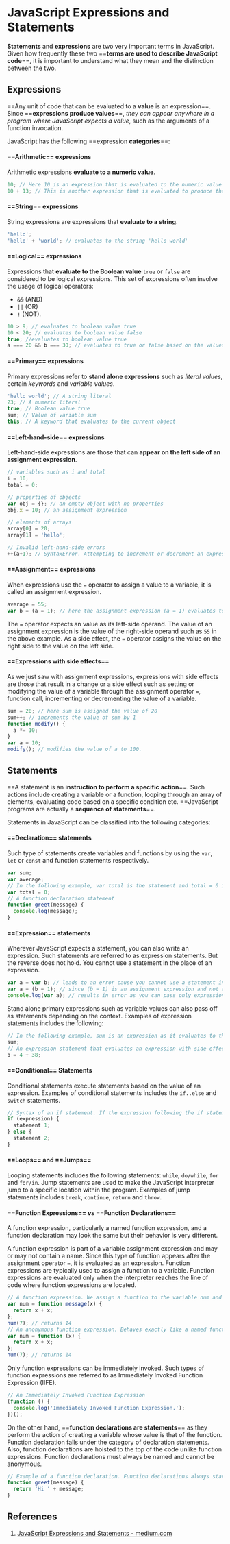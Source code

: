 # JavaScript Expressions and Statements

**Statements** and **expressions** are two very important terms in JavaScript. Given how frequently these two ==**terms are used to describe JavaScript code**==, it is important to understand what they mean and the distinction between the two.

## Expressions

==Any unit of code that can be evaluated to a **value** is an expression==. Since ==**expressions produce values**==, _they can appear anywhere in a program where JavaScript expects a value_, such as the arguments of a function invocation. 

JavaScript has the following ==expression **categories**==:

#### ==Arithmetic== expressions

Arithmetic expressions **evaluate to a numeric value**.

```js
10; // Here 10 is an expression that is evaluated to the numeric value 10 by the JS interpreter
10 + 13; // This is another expression that is evaluated to produce the numeric value 23
```

#### ==String== expressions

String expressions are expressions that **evaluate to a string**.

```js
'hello';
'hello' + 'world'; // evaluates to the string 'hello world'
```

#### ==Logical== expressions

Expressions that **evaluate to the Boolean value** ```true``` or ```false``` are considered to be logical expressions. This set of expressions often involve the usage of logical operators:

- `&&` (AND)
- `||` (OR)
-  `!` (NOT).

```js
10 > 9; // evaluates to boolean value true
10 < 20; // evaluates to boolean value false
true; //evaluates to boolean value true
a === 20 && b === 30; // evaluates to true or false based on the values of a and b
```

#### ==Primary== expressions

Primary expressions refer to **stand alone expressions** such as _literal values_, certain _keywords_ and _variable values_.

```js
'hello world'; // A string literal
23; // A numeric literal
true; // Boolean value true
sum; // Value of variable sum
this; // A keyword that evaluates to the current object
```

#### ==Left-hand-side== expressions

Left-hand-side expressions are those that can **appear on the left side of an assignment expression**.

```js
// variables such as i and total
i = 10;
total = 0;

// properties of objects
var obj = {}; // an empty object with no properties
obj.x = 10; // an assignment expression

// elements of arrays
array[0] = 20;
array[1] = 'hello';

// Invalid left-hand-side errors
++(a+1); // SyntaxError. Attempting to increment or decrement an expression that is not an lvalue will lead to errors.
```

#### ==Assignment== expressions

When expressions use the `=` operator to assign a value to a variable, it is called an assignment expression.

```js
average = 55;
var b = (a = 1); // here the assignment expression (a = 1) evaluates to a value that is assigned to the variable b. b = (a = 1) is another assignment expression. var is not part of the expression.
```

The `=` operator expects an value as its left-side operand. The value of an assignment expression is the value of the right-side operand such as `55` in the above example. As a side effect, the `=` operator assigns the value on the right side to the value on the left side.

#### ==Expressions with side effects==

As we just saw with assignment expressions, expressions with side effects are those that result in a change or a side effect such as setting or modifying the value of a variable through the assignment operator `=`, function call, incrementing or decrementing the value of a variable.

```js
sum = 20; // here sum is assigned the value of 20
sum++; // increments the value of sum by 1
function modify() {
  a *= 10;
}
var a = 10;
modify(); // modifies the value of a to 100.
```

## Statements

==A statement is an **instruction to perform a specific action**==. Such actions include creating a variable or a function, looping through an array of elements, evaluating code based on a specific condition etc. ==JavaScript programs are actually a **sequence of statements**==.

Statements in JavaScript can be classified into the following categories:

#### ==Declaration== statements

Such type of statements create variables and functions by using the `var`, `let` or `const` and function statements respectively.

```js
var sum;
var average;
// In the following example, var total is the statement and total = 0 is an assignment expression
var total = 0;
// A function declaration statement
function greet(message) {
  console.log(message);
}
```

#### ==Expression== statements

Wherever JavaScript expects a statement, you can also write an expression. Such statements are referred to as expression statements. But the reverse does not hold. You cannot use a statement in the place of an expression.

```js
var a = var b; // leads to an error cause you cannot use a statement in the place of an expression
var a = (b = 1); // since (b = 1) is an assignment expression and not a statement, this is a perfectly acceptable line of code
console.log(var a); // results in error as you can pass only expressions as a function argument
```

Stand alone primary expressions such as variable values can also pass off as statements depending on the context. Examples of expression statements includes the following:

```js
// In the following example, sum is an expression as it evaluates to the value held by sum but it can also pass off as a valid statement.
sum;
// An expression statement that evaluates an expression with side effects
b = 4 + 38;
```

#### ==Conditional== Statements

Conditional statements execute statements based on the value of an expression. Examples of conditional statements includes the `if..else` and `switch` statements.

```js
// Syntax of an if statement. If the expression following the if statement evaluates to a truthy value, statement 1 is executed else statement 2 is executed.
if (expression) {
  statement 1;
} else {
  statement 2; 
}
```

#### ==Loops== and ==Jumps==

Looping statements includes the following statements: `while`, `do/while`, `for` and `for/in`. Jump statements are used to make the JavaScript interpreter jump to a specific location within the program. Examples of jump statements includes `break`, `continue`, `return` and `throw`.

#### ==Function Expressions== _vs_ ==Function Declarations==

A function expression, particularly a named function expression, and a function declaration may look the same but their behavior is very different.

A function expression is part of a variable assignment expression and may or may not contain a name. Since this type of function appears after the assignment operator `=`, it is evaluated as an expression. Function expressions are typically used to assign a function to a variable. Function expressions are evaluated only when the interpreter reaches the line of code where function expressions are located.

```js
// A function expression. We assign a function to the variable num and use it to call the function.
var num = function message(x) {
  return x + x;
};
num(7); // returns 14
// An anonymous function expression. Behaves exactly like a named function expression.
var num = function (x) {
  return x + x;
};
num(7); // returns 14
```

Only function expressions can be immediately invoked. Such types of function expressions are referred to as Immediately Invoked Function Expression (IIFE).

```js
// An Immediately Invoked Function Expression
(function () {
  console.log('Immediately Invoked Function Expression.');
})();
```

On the other hand, ==**function declarations are statements**== as they perform the action of creating a variable whose value is that of the function. Function declaration falls under the category of declaration statements. Also, function declarations are hoisted to the top of the code unlike function expressions. Function declarations must always be named and cannot be anonymous.

```js
// Example of a function declaration. Function declarations always start with the function keyword.
function greet(message) {
  return 'Hi ' + message;
}
```

## References

1. [JavaScript Expressions and Statements - medium.com](https://medium.com/launch-school/javascript-expressions-and-statements-4d32ac9c0e74)
